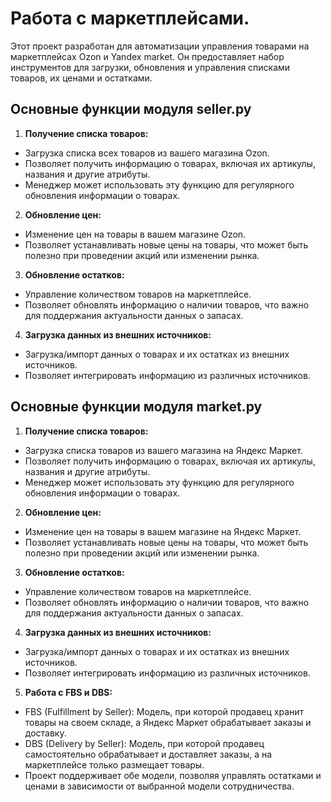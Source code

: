 # Работа с маркетплейсами.
Этот проект разработан для автоматизации управления товарами на маркетплейсах Ozon и Yandex market. Он предоставляет набор инструментов для загрузки, обновления и управления списками товаров, их ценами и остатками.

## Основные функции модуля seller.py
1. **Получение списка товаров:**
  - Загрузка списка всех товаров из вашего магазина Ozon.
  - Позволяет получить информацию о товарах, включая их артикулы, названия и другие атрибуты.
  - Менеджер может использовать эту функцию для регулярного обновления информации о товарах.

2. **Обновление цен:**
  - Изменение цен на товары в вашем магазине Ozon.
  - Позволяет устанавливать новые цены на товары, что может быть полезно при проведении акций или изменении рынка.

3. **Обновление остатков:**
  - Управление количеством товаров на маркетплейсе.
  - Позволяет обновлять информацию о наличии товаров, что важно для поддержания актуальности данных о запасах.

4. **Загрузка данных из внешних источников:**
  - Загрузка/импорт данных о товарах и их остатках из внешних источников.
  - Позволяет интегрировать информацию из различных источников.

##  Основные функции модуля market.py
1. **Получение списка товаров:**
  - Загрузка списка товаров из вашего магазина на Яндекс Маркет.
  - Позволяет получить информацию о товарах, включая их артикулы, названия и другие атрибуты.
  - Менеджер может использовать эту функцию для регулярного обновления информации о товарах.

2. **Обновление цен:**
  - Изменение цен на товары в вашем магазине на Яндекс Маркет.
  - Позволяет устанавливать новые цены на товары, что может быть полезно при проведении акций или изменении рынка.

3. **Обновление остатков:**
  - Управление количеством товаров на маркетплейсе.
  - Позволяет обновлять информацию о наличии товаров, что важно для поддержания актуальности данных о запасах.
    
4. **Загрузка данных из внешних источников:**
  - Загрузка/импорт данных о товарах и их остатках из внешних источников.
  - Позволяет интегрировать информацию из различных источников.
    
5. **Работа с FBS и DBS:**
  - FBS (Fulfillment by Seller): Модель, при которой продавец хранит товары на своем складе, а Яндекс Маркет обрабатывает заказы и доставку.
  - DBS (Delivery by Seller): Модель, при которой продавец самостоятельно обрабатывает и доставляет заказы, а на маркетплейсе только размещает товары.
  - Проект поддерживает обе модели, позволяя управлять остатками и ценами в зависимости от выбранной модели сотрудничества.
